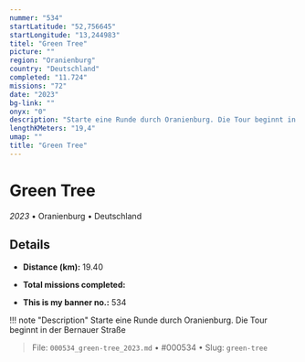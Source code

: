 ```yaml
---
nummer: "534"
startLatitude: "52,756645"
startLongitude: "13,244983"
titel: "Green Tree"
picture: ""
region: "Oranienburg"
country: "Deutschland"
completed: "11.724"
missions: "72"
date: "2023"
bg-link: ""
onyx: "0"
description: "Starte eine Runde durch Oranienburg. Die Tour beginnt in der Bernauer Straße"
lengthKMeters: "19,4"
umap: ""
title: "Green Tree"
---
```

# Green Tree

*2023* • Oranienburg • Deutschland



## Details
- **Distance (km):** 19.40

- **Total missions completed:** 
- **This is my banner no.:** 534


!!! note "Description"
    Starte eine Runde durch Oranienburg. Die Tour beginnt in der Bernauer Straße




> File: `000534_green-tree_2023.md` • #000534 • Slug: `green-tree`
